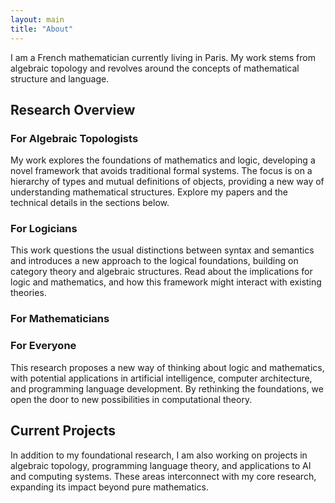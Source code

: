 ```yaml
---
layout: main
title: "About"
---
```

I am a French mathematician currently living in Paris. My work stems from algebraic topology and revolves around the concepts of mathematical structure and language. 

## Research Overview

### For Algebraic Topologists
My work explores the foundations of mathematics and logic, developing a novel framework that avoids traditional formal systems. The focus is on a hierarchy of types and mutual definitions of objects, providing a new way of understanding mathematical structures.
Explore my papers and the technical details in the sections below.

### For Logicians
This work questions the usual distinctions between syntax and semantics and introduces a new approach to the logical foundations, building on category theory and algebraic structures.
Read about the implications for logic and mathematics, and how this framework might interact with existing theories.

### For Mathematicians

### For Everyone
This research proposes a new way of thinking about logic and mathematics, with potential applications in artificial intelligence, computer architecture, and programming language development. By rethinking the foundations, we open the door to new possibilities in computational theory.

## Current Projects
In addition to my foundational research, I am also working on projects in algebraic topology, programming language theory, and applications to AI and computing systems. These areas interconnect with my core research, expanding its impact beyond pure mathematics.


